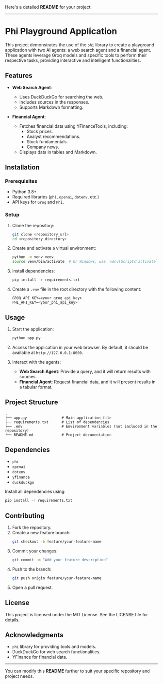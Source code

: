 Here's a detailed **README** for your project:

---

# **Phi Playground Application**

This project demonstrates the use of the `phi` library to create a playground application with two AI agents: a web search agent and a financial agent. These agents leverage Groq models and specific tools to perform their respective tasks, providing interactive and intelligent functionalities.

## **Features**
- **Web Search Agent**: 
  - Uses DuckDuckGo for searching the web.
  - Includes sources in the responses.
  - Supports Markdown formatting.
  
- **Financial Agent**:
  - Fetches financial data using YFinanceTools, including:
    - Stock prices.
    - Analyst recommendations.
    - Stock fundamentals.
    - Company news.
  - Displays data in tables and Markdown.

## **Installation**

### **Prerequisites**
- Python 3.8+
- Required libraries (`phi`, `openai`, `dotenv`, etc.)
- API keys for `Groq` and `Phi`.

### **Setup**
1. Clone the repository:
   ```bash
   git clone <repository_url>
   cd <repository_directory>
   ```

2. Create and activate a virtual environment:
   ```bash
   python -m venv venv
   source venv/bin/activate  # On Windows, use `venv\Scripts\activate`
   ```

3. Install dependencies:
   ```bash
   pip install -r requirements.txt
   ```

4. Create a `.env` file in the root directory with the following content:
   ```plaintext
   GROQ_API_KEY=<your_groq_api_key>
   PHI_API_KEY=<your_phi_api_key>
   ```

## **Usage**

1. Start the application:
   ```bash
   python app.py
   ```

2. Access the application in your web browser. By default, it should be available at `http://127.0.0.1:8000`.

3. Interact with the agents:
   - **Web Search Agent**: Provide a query, and it will return results with sources.
   - **Financial Agent**: Request financial data, and it will present results in a tabular format.

## **Project Structure**
```
.
├── app.py                # Main application file
├── requirements.txt      # List of dependencies
├── .env                  # Environment variables (not included in the repository)
└── README.md             # Project documentation
```

## **Dependencies**
- `phi`
- `openai`
- `dotenv`
- `yfinance`
- `duckduckgo`

Install all dependencies using:
```bash
pip install -r requirements.txt
```

## **Contributing**
1. Fork the repository.
2. Create a new feature branch:
   ```bash
   git checkout -b feature/your-feature-name
   ```
3. Commit your changes:
   ```bash
   git commit -m "Add your feature description"
   ```
4. Push to the branch:
   ```bash
   git push origin feature/your-feature-name
   ```
5. Open a pull request.

## **License**
This project is licensed under the MIT License. See the LICENSE file for details.

## **Acknowledgments**
- `phi` library for providing tools and models.
- DuckDuckGo for web search functionalities.
- YFinance for financial data.

---

You can modify this **README** further to suit your specific repository and project needs.